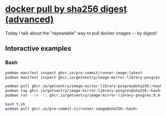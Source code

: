 # [docker pull by sha256 digest (advanced)](https://youtu.be/AiAU7wnPCrQ)

Today I talk about the "repeatable" way to pull docker images -- by digest!

## Interactive examples

### Bash

```bash
podman manifest inspect ghcr.io/pre-commit/runner-image:latest
podman manifest inspect ghcr.io/getsentry/image-mirror-library-posgres:9.6-alpine

podman pull ghcr.io/getsentry/image-mirror-library-posgres@sha256:<hash>
podman tag ghcr.io/getsentry/image-mirror-library-posgres@sha256:<hash> ghcr.io/getsentry/image-mirror-library-posgres:9.6-alpine
podman run --rm -ti ghcr.io/getsentry/image-mirror-library-posgres:9.6-alpine

bash t.sh
podman pull ghcr.io/pre-commit-ci/runner-image@sha256:<hash>
```
